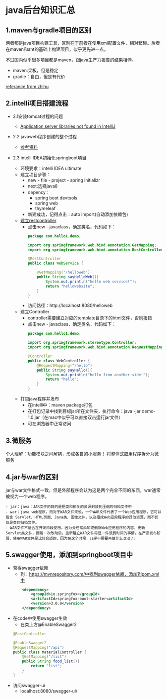 # java后台知识汇总
## 1.maven与gradle项目的区别

两者都是java项目构建工具，区别在于前者在使用xml配置文件，相对繁琐。后者在maven和ant的基础上构建项目，似乎更先进一点。

不过国内似乎很多项目都是maven，跟java生产力报告的结果相悖。

- maven:呆板，但是稳定
- gradle：自由，但是有代价

[referance from zhihu](https://www.zhihu.com/question/29338218)
## 2.intelli项目搭建流程
- 2.1安装tomcat过程的问题
    - [Application server libraries not found in IntelliJ](https://stackoverflow.com/questions/60439712/application-server-libraries-not-found-in-intellij)
- 2.2 javaweb程序创建的整个过程
    - [参考资料](https://zhuanlan.zhihu.com/p/130506133)

- 2.3 intelli IDEA初始化springboot项目
    - 环境要求：intelli IDEA ultimate
    - 建立项目步骤：
        - new - file - project - spring initializr 
        - next:选择java8
        - depency：
            - spring boot devtools
            - spring web
            - thymeleaf
        - 新建成功，记得点击：auto import(自动添加依赖包)
    - [建立restcontroller](https://www.youtube.com/watch?v=HTuE0GZtnM4)
        - 点击new - javaclass，确定类名，代码如下：
            ```java
            package com.hello1.demo;

            import org.springframework.web.bind.annotation.GetMapping;
            import org.springframework.web.bind.annotation.RestController;

            @RestController
            public class WebService {

                @GetMapping("/helloweb")
                public String sayHelloWeb(){
                    System.out.println("hello web service!");
                    return "hellowebsite";
                }
            }
            ```
        - 访问路径：http://localhost:8080/helloweb
    - 建立Controller
        - controller需要建立对应的template目录下的html文件，否则报错
        - 点击new - javaclass，确定类名，代码如下：
            ```java
            package com.hello1.demo;

            import org.springframework.stereotype.Controller;
            import org.springframework.web.bind.annotation.RequestMapping;

            @Controller
            public class WebController {
                @RequestMapping("/hello")
                public String sayHello(){
                    System.out.println("hello from another side!");
                    return "hello";
                }
            }
            ```
    - 打包java程序并发布
        - 在intelli中：maven package打包
        - 在打包记录中找到目标jar所在文件夹，执行命令：java -jar demo-1.0.jar（在mac中似乎可以直接双击运行jar文件）
        - 可在浏览器中正常访问


## 3.微服务
个人理解：功能模块之间解耦，形成各自的小服务！
将整体式应用程序拆分为微服务
## 4.jar与war的区别
jar与war文件格式一致，但是外部程序会认为这是两个完全不同的东西，war通常被视为一个web程序。

    - jar：java：JAR文件的目的是把类和相关的资源封装到压缩的归档文件中
    - war：java web程序，而对于WAR文件来说，一个WAR文件代表了一个Web应用程序，它可以包含 Servlet、HTML页面、Java类、图像文件，以及组成Web应用程序的其他资源，而不仅仅是类的归档文件。
    - WAR文件不适合在开发阶段使用，因为会经常添加或删除Web应用程序的内容，更新 Servlet类文件，而每一次改动后，重新建立WAR文件将是一件浪费时间的事情。在产品发布阶段，使用WAR文件是比较合适的，因为在这个时候，几乎不需要再做什么改动了。
## 5.swagger使用，添加到springboot项目中
- 获得swagger依赖
    - 到：https://mvnrepository.com/中找到swagger依赖，添加到pom.xml中
    ```xml
        <dependency>
            <groupId>io.springfox</groupId>
            <artifactId>springfox-boot-starter<artifactId>
            <version>3.0.0</version>
        </dependency>
    ```
- 在code中使用swagger生效
    - 在类上方@EnableSwagger2
    ```java
    @RestController

    @EnableSwagger2
    @RequestMapping("/api")
    public class MaterialController {
        @GetMapping("/list")
        public String food_list(){
            return "list";
        }
    }
    ```
- 访问swagger-ui
    - localhost:8080/swagger-ui/